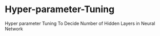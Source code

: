 # Hyper-parameter-Tuning
Hyper parameter Tuning To Decide Number of Hidden Layers in Neural Network
